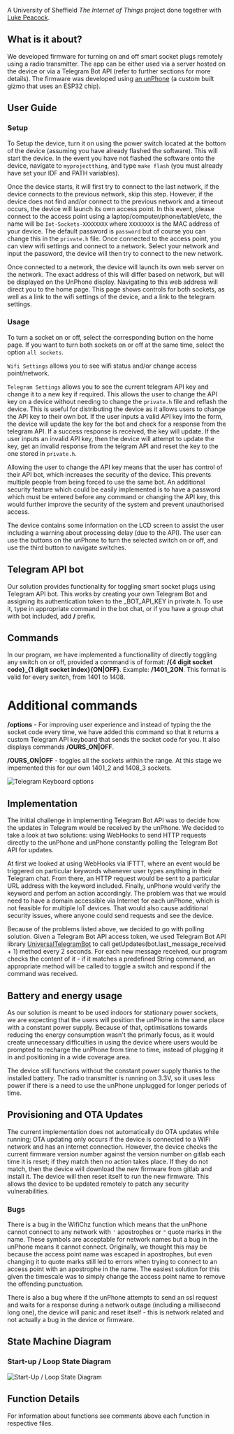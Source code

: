 A University of Sheffield _The Internet of Things_ project done together with [Luke Peacock](https://github.com/LukePeacock).

## What is it about?
We developed firmware for turning on and off smart socket plugs remotely using a radio transmitter. The app can be either used via a server hosted on the device or via a Telegram Bot API (refer to further sections for more details). The firmware was developed using [an unPhone](https://gitlab.com/hamishcunningham/unphone) (a custom built gizmo that uses an ESP32 chip).  

## User Guide
### Setup 
To Setup the device, turn it on using the power switch located at the bottom of the device (assuming you have already flashed the software). This will start the device. In the event you have not flashed the software onto the device, navigate to `myprojectthing`, and type `make flash` (you must already have set your IDF and PATH variables).

Once the device starts, it will first try to connect to the last network, if the device connects to the previous network, skip this step. However, if the device does not find and/or connect to the previous network and a timeout occurs, the device will launch its own access point. In this event, please connect to the access point using a laptop/computer/phone/tablet/etc, the name will be `Iot-Sockets-XXXXXXXX` where `XXXXXXXX` is the MAC address of your device. The default password is `password` but of course you can change this in the `private.h` file. Once connected to the access point, you can view wifi settings and connect to a network. Select your network and input the password, the device will then try to connect to the new network. 

Once connected to a network, the device will launch its own web server on the network. The exact address of this will differ based on network, but will be displayed on the UnPhone display. Navigating to this web address will direct you to the home page. This page shows controls for both sockets, as well as a link to the wifi settings of the device, and a link to the telegram settings. 

### Usage 
To turn a socket on or off, select the corresponding button on the home page. If you want to turn both sockets on or off at the same time, select the option `all sockets`. 

`Wifi Settings` allows you to see wifi status and/or change access point/network. 

`Telegram Settings` allows you to see the current telegram API key and change it to a new key if required. This allows the user to change the API key on a device without needing to change the `private.h` file and reflash the device. This is useful for distributing the device as it allows users to change the API key to their own bot. If the user inputs a valid API key into the form, the device will update the key for the bot and check for a response from the telegram API. If a success response is received, the key will update. If the user inputs an invalid API key, then the device will attempt to update the key, get an invalid response from the telgram API and reset the key to the one stored in `private.h`.

Allowing the user to change the API key means that the user has control of their API bot, which increases the security of the device. This prevents multiple people from being forced to use the same bot. An additional security feature which could be easily implemented is to have a password which must be entered before any command or changing the API key,  this would further improve the security of the system and prevent unauthorised access.

The device contains some information on the LCD screen to assist the user including a warning about processing delay (due to the API). The user can use the buttons on the unPhone to turn the selected switch on or off, and use the third button to navigate switches. 

## Telegram API bot 
Our solution provides functionality for toggling smart socket plugs using Telegram API bot. This works by creating your own Telegram Bot and assigning its authentication token to the _BOT_API_KEY in private.h. To use it, type in appropriate command in the bot chat, or if you have a group chat with bot included, add **/** prefix. 

## Commands
In our program, we have implemented a functionallity of directly toggling any switch on or off, provided a command is of format: **/{4 digit socket code}\_{1 digit socket index}{ON|OFF}**.
Example: **/1401\_2ON**.
This format is valid for every switch, from 1401 to 1408. 

# Additional commands
**/options** - For improving user experience and instead of typing the the socket code every time, we have added this command so that it returns a custom Telegram API keyboard that sends the socket code for you. It also displays commands  **/OURS\_ON|OFF**. 

**/OURS\_ON|OFF** - toggles all the sockets within the range. At this stage we impemented this for our own 1401\_2 and 1408\_3 sockets. 

![Telegram Keyboard options](./doc/keyboard-options.png "keyboard options")

## Implementation 
The initial challenge in implementing Telegram Bot API was to decide how the updates in Telegram would be received by the unPhone. We decided to take a look at two solutions: using WebHooks to send HTTP requests directly to the unPhone and unPhone constantly polling the Telegram Bot API for updates.

At first we looked at using WebHooks via IFTTT, where an event would be triggered on particular keywords whenever user types anything in their Telegram chat. From there, an HTTP request would be sent to a particular URL address with the keyword included. Finally, unPhone would verify the keyword and perfom an action accordingly. The problem was that we would need to have a domain accessible via Internet for each unPhone, which is not feasible for multiple IoT devices. That would also cause additional security issues, where anyone could send requests and see the device.

Because of the problems listed above, we decided to go with polling solution. Given a Telegram Bot API access token, we used Telegram Bot API library [UniversalTelegramBot](https://github.com/witnessmenow/Universal-Arduino-Telegram-Bot) to call getUpdates(bot.last_message_received + 1) method every 2 seconds. For each new message received, our program checks the content of it - if it matches a predefined String command, an appropriate method will be called to toggle a switch and respond if the command was received.

## Battery and energy usage
As our solution is meant to be used indoors for stationary power sockets, we are expecting that the users will position the unPhone in the same place with a constant power supply. Because of that, optimisations towards reducing the energy consumption wasn't the primarly focus, as it would create unnecessary difficulties in using the device where users would be prompted to recharge the unPhone from time to time, instead of plugging it in and positioning in a wide coverage area.

The device still functions without the constant power supply thanks to the installed battery. The radio transmitter is running on 3.3V, so it uses less power if there is a need to use the unPhone unplugged for longer periods of time.

## Provisioning and OTA Updates
The current implementation does not automatically do OTA updates while running; OTA updating only occurs if the device is connected to a WiFi network and has an internet connection. However, the device checks the current firmware version number against the version number on gitlab each time it is reset; if they match then no action takes place. If they do not match, then the device will download the new firmware from gitlab and install it. The device will then reset itself to run the new firmware. This allows the device to be updated remotely to patch any security vulnerabilities. 

### Bugs 
There is a bug in the WifiChz function which means that the unPhone cannot connect to any network with `'` apostrophes or `"` quote marks in the name. These symbols are acceptable for network names but a bug in the unPhone means it cannot connect. Originally, we thought this may be because the access point name was escaped in apostrophes, but even changing it to quote marks still led to errors when trying to connect to an access point with an apostrophe in the name. The easiest solution for this given the timescale was to simply change the access point name to remove the offending punctuation.

There is also a bug where if the unPhone attempts to send an ssl request and waits for a response during a network outage (including a millisecond long one), the device will panic and reset itself - this is network related and not actually a bug in the device or firmware.

## State Machine Diagram

### Start-up / Loop State Diagram
![Start-Up / Loop State Diagram](./doc/startup-loop-states.png "Start-up / Loop State Diagram")

## Function Details
For information about functions see comments above each function in respective files.
